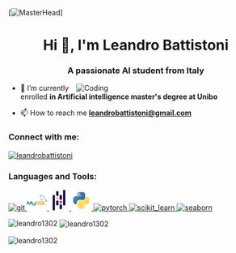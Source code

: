 [![MasterHead](https://i.pinimg.com/originals/ca/26/2e/ca262e0354eea311c41134c3e4bc3bc2.gif)]
<h1 align="center">Hi 👋, I'm Leandro Battistoni</h1>
<h3 align="center">A passionate AI student from Italy</h3>
<img align="right" alt="Coding" width="370" src="https://cdn.dribbble.com/users/603800/screenshots/4569474/dribbble-code.gif">


- 🌱 I’m currently enrolled **in Artificial intelligence master's degree at Unibo**

- 📫 How to reach me **leandrobattistoni@gmail.com**

<h3 align="left">Connect with me:</h3>
<p align="left">
<a href="https://linkedin.com/in/leandro-battistoni" target="blank"><img align="center" src="https://raw.githubusercontent.com/rahuldkjain/github-profile-readme-generator/master/src/images/icons/Social/linked-in-alt.svg" alt="leandrobattistoni" height="30" width="40" /></a>
</p>

<h3 align="left">Languages and Tools:</h3>
<p align="left"> <a href="https://git-scm.com/" target="_blank" rel="noreferrer"> <img src="https://www.vectorlogo.zone/logos/git-scm/git-scm-icon.svg" alt="git" width="40" height="40"/> </a> <a href="https://www.mysql.com/" target="_blank" rel="noreferrer"> <img src="https://raw.githubusercontent.com/devicons/devicon/master/icons/mysql/mysql-original-wordmark.svg" alt="mysql" width="40" height="40"/> </a> <a href="https://pandas.pydata.org/" target="_blank" rel="noreferrer"> <img src="https://raw.githubusercontent.com/devicons/devicon/2ae2a900d2f041da66e950e4d48052658d850630/icons/pandas/pandas-original.svg" alt="pandas" width="40" height="40"/> </a> <a href="https://www.python.org" target="_blank" rel="noreferrer"> <img src="https://raw.githubusercontent.com/devicons/devicon/master/icons/python/python-original.svg" alt="python" width="40" height="40"/> </a> <a href="https://pytorch.org/" target="_blank" rel="noreferrer"> <img src="https://www.vectorlogo.zone/logos/pytorch/pytorch-icon.svg" alt="pytorch" width="40" height="40"/> </a> <a href="https://scikit-learn.org/" target="_blank" rel="noreferrer"> <img src="https://upload.wikimedia.org/wikipedia/commons/0/05/Scikit_learn_logo_small.svg" alt="scikit_learn" width="40" height="40"/> </a> <a href="https://seaborn.pydata.org/" target="_blank" rel="noreferrer"> <img src="https://seaborn.pydata.org/_images/logo-mark-lightbg.svg" alt="seaborn" width="40" height="40"/> </a> </p>

<p><img align="left" src="https://github-readme-stats.vercel.app/api/top-langs?username=leandro1302&show_icons=true&locale=en&layout=compact" alt="leandro1302" /></p>

<p>&nbsp;<img align="center" src="https://github-readme-stats.vercel.app/api?username=leandro1302&show_icons=true&locale=en" alt="leandro1302" /></p>

<p><img align="center" src="https://github-readme-streak-stats.herokuapp.com/?user=leandro1302&" alt="leandro1302" /></p>
